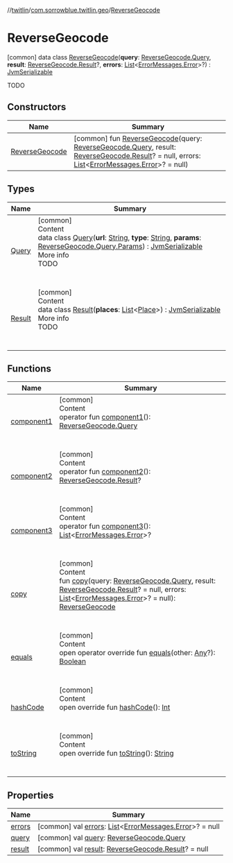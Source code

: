 //[twitlin](../../index.md)/[com.sorrowblue.twitlin.geo](../index.md)/[ReverseGeocode](index.md)



# ReverseGeocode  
 [common] data class [ReverseGeocode](index.md)(**query**: [ReverseGeocode.Query](-query/index.md), **result**: [ReverseGeocode.Result](-result/index.md)?, **errors**: [List](https://kotlinlang.org/api/latest/jvm/stdlib/kotlin.collections/-list/index.html)<[ErrorMessages.Error](../../com.sorrowblue.twitlin.client/-error-messages/-error/index.md)>?) : [JvmSerializable](../../com.sorrowblue.twitlin.annotation/-jvm-serializable/index.md)

TODO

   


## Constructors  
  
|  Name|  Summary| 
|---|---|
| <a name="com.sorrowblue.twitlin.geo/ReverseGeocode/ReverseGeocode/#com.sorrowblue.twitlin.geo.ReverseGeocode.Query#com.sorrowblue.twitlin.geo.ReverseGeocode.Result?#kotlin.collections.List[com.sorrowblue.twitlin.client.ErrorMessages.Error]?/PointingToDeclaration/"></a>[ReverseGeocode](-reverse-geocode.md)| <a name="com.sorrowblue.twitlin.geo/ReverseGeocode/ReverseGeocode/#com.sorrowblue.twitlin.geo.ReverseGeocode.Query#com.sorrowblue.twitlin.geo.ReverseGeocode.Result?#kotlin.collections.List[com.sorrowblue.twitlin.client.ErrorMessages.Error]?/PointingToDeclaration/"></a> [common] fun [ReverseGeocode](-reverse-geocode.md)(query: [ReverseGeocode.Query](-query/index.md), result: [ReverseGeocode.Result](-result/index.md)? = null, errors: [List](https://kotlinlang.org/api/latest/jvm/stdlib/kotlin.collections/-list/index.html)<[ErrorMessages.Error](../../com.sorrowblue.twitlin.client/-error-messages/-error/index.md)>? = null)   <br>


## Types  
  
|  Name|  Summary| 
|---|---|
| <a name="com.sorrowblue.twitlin.geo/ReverseGeocode.Query///PointingToDeclaration/"></a>[Query](-query/index.md)| <a name="com.sorrowblue.twitlin.geo/ReverseGeocode.Query///PointingToDeclaration/"></a>[common]  <br>Content  <br>data class [Query](-query/index.md)(**url**: [String](https://kotlinlang.org/api/latest/jvm/stdlib/kotlin/-string/index.html), **type**: [String](https://kotlinlang.org/api/latest/jvm/stdlib/kotlin/-string/index.html), **params**: [ReverseGeocode.Query.Params](-query/-params/index.md)) : [JvmSerializable](../../com.sorrowblue.twitlin.annotation/-jvm-serializable/index.md)  <br>More info  <br>TODO  <br><br><br>
| <a name="com.sorrowblue.twitlin.geo/ReverseGeocode.Result///PointingToDeclaration/"></a>[Result](-result/index.md)| <a name="com.sorrowblue.twitlin.geo/ReverseGeocode.Result///PointingToDeclaration/"></a>[common]  <br>Content  <br>data class [Result](-result/index.md)(**places**: [List](https://kotlinlang.org/api/latest/jvm/stdlib/kotlin.collections/-list/index.html)<[Place](../../com.sorrowblue.twitlin.objects/-place/index.md)>) : [JvmSerializable](../../com.sorrowblue.twitlin.annotation/-jvm-serializable/index.md)  <br>More info  <br>TODO  <br><br><br>


## Functions  
  
|  Name|  Summary| 
|---|---|
| <a name="com.sorrowblue.twitlin.geo/ReverseGeocode/component1/#/PointingToDeclaration/"></a>[component1](component1.md)| <a name="com.sorrowblue.twitlin.geo/ReverseGeocode/component1/#/PointingToDeclaration/"></a>[common]  <br>Content  <br>operator fun [component1](component1.md)(): [ReverseGeocode.Query](-query/index.md)  <br><br><br>
| <a name="com.sorrowblue.twitlin.geo/ReverseGeocode/component2/#/PointingToDeclaration/"></a>[component2](component2.md)| <a name="com.sorrowblue.twitlin.geo/ReverseGeocode/component2/#/PointingToDeclaration/"></a>[common]  <br>Content  <br>operator fun [component2](component2.md)(): [ReverseGeocode.Result](-result/index.md)?  <br><br><br>
| <a name="com.sorrowblue.twitlin.geo/ReverseGeocode/component3/#/PointingToDeclaration/"></a>[component3](component3.md)| <a name="com.sorrowblue.twitlin.geo/ReverseGeocode/component3/#/PointingToDeclaration/"></a>[common]  <br>Content  <br>operator fun [component3](component3.md)(): [List](https://kotlinlang.org/api/latest/jvm/stdlib/kotlin.collections/-list/index.html)<[ErrorMessages.Error](../../com.sorrowblue.twitlin.client/-error-messages/-error/index.md)>?  <br><br><br>
| <a name="com.sorrowblue.twitlin.geo/ReverseGeocode/copy/#com.sorrowblue.twitlin.geo.ReverseGeocode.Query#com.sorrowblue.twitlin.geo.ReverseGeocode.Result?#kotlin.collections.List[com.sorrowblue.twitlin.client.ErrorMessages.Error]?/PointingToDeclaration/"></a>[copy](copy.md)| <a name="com.sorrowblue.twitlin.geo/ReverseGeocode/copy/#com.sorrowblue.twitlin.geo.ReverseGeocode.Query#com.sorrowblue.twitlin.geo.ReverseGeocode.Result?#kotlin.collections.List[com.sorrowblue.twitlin.client.ErrorMessages.Error]?/PointingToDeclaration/"></a>[common]  <br>Content  <br>fun [copy](copy.md)(query: [ReverseGeocode.Query](-query/index.md), result: [ReverseGeocode.Result](-result/index.md)? = null, errors: [List](https://kotlinlang.org/api/latest/jvm/stdlib/kotlin.collections/-list/index.html)<[ErrorMessages.Error](../../com.sorrowblue.twitlin.client/-error-messages/-error/index.md)>? = null): [ReverseGeocode](index.md)  <br><br><br>
| <a name="kotlin/Any/equals/#kotlin.Any?/PointingToDeclaration/"></a>[equals](../../com.sorrowblue.twitlin.v2.users/-users-api/-expansion/-companion/index.md#%5Bkotlin%2FAny%2Fequals%2F%23kotlin.Any%3F%2FPointingToDeclaration%2F%5D%2FFunctions%2F1930806739)| <a name="kotlin/Any/equals/#kotlin.Any?/PointingToDeclaration/"></a>[common]  <br>Content  <br>open operator override fun [equals](../../com.sorrowblue.twitlin.v2.users/-users-api/-expansion/-companion/index.md#%5Bkotlin%2FAny%2Fequals%2F%23kotlin.Any%3F%2FPointingToDeclaration%2F%5D%2FFunctions%2F1930806739)(other: [Any](https://kotlinlang.org/api/latest/jvm/stdlib/kotlin/-any/index.html)?): [Boolean](https://kotlinlang.org/api/latest/jvm/stdlib/kotlin/-boolean/index.html)  <br><br><br>
| <a name="kotlin/Any/hashCode/#/PointingToDeclaration/"></a>[hashCode](../../com.sorrowblue.twitlin.v2.users/-users-api/-expansion/-companion/index.md#%5Bkotlin%2FAny%2FhashCode%2F%23%2FPointingToDeclaration%2F%5D%2FFunctions%2F1930806739)| <a name="kotlin/Any/hashCode/#/PointingToDeclaration/"></a>[common]  <br>Content  <br>open override fun [hashCode](../../com.sorrowblue.twitlin.v2.users/-users-api/-expansion/-companion/index.md#%5Bkotlin%2FAny%2FhashCode%2F%23%2FPointingToDeclaration%2F%5D%2FFunctions%2F1930806739)(): [Int](https://kotlinlang.org/api/latest/jvm/stdlib/kotlin/-int/index.html)  <br><br><br>
| <a name="kotlin/Any/toString/#/PointingToDeclaration/"></a>[toString](../../com.sorrowblue.twitlin.v2.users/-users-api/-expansion/-companion/index.md#%5Bkotlin%2FAny%2FtoString%2F%23%2FPointingToDeclaration%2F%5D%2FFunctions%2F1930806739)| <a name="kotlin/Any/toString/#/PointingToDeclaration/"></a>[common]  <br>Content  <br>open override fun [toString](../../com.sorrowblue.twitlin.v2.users/-users-api/-expansion/-companion/index.md#%5Bkotlin%2FAny%2FtoString%2F%23%2FPointingToDeclaration%2F%5D%2FFunctions%2F1930806739)(): [String](https://kotlinlang.org/api/latest/jvm/stdlib/kotlin/-string/index.html)  <br><br><br>


## Properties  
  
|  Name|  Summary| 
|---|---|
| <a name="com.sorrowblue.twitlin.geo/ReverseGeocode/errors/#/PointingToDeclaration/"></a>[errors](errors.md)| <a name="com.sorrowblue.twitlin.geo/ReverseGeocode/errors/#/PointingToDeclaration/"></a> [common] val [errors](errors.md): [List](https://kotlinlang.org/api/latest/jvm/stdlib/kotlin.collections/-list/index.html)<[ErrorMessages.Error](../../com.sorrowblue.twitlin.client/-error-messages/-error/index.md)>? = null   <br>
| <a name="com.sorrowblue.twitlin.geo/ReverseGeocode/query/#/PointingToDeclaration/"></a>[query](query.md)| <a name="com.sorrowblue.twitlin.geo/ReverseGeocode/query/#/PointingToDeclaration/"></a> [common] val [query](query.md): [ReverseGeocode.Query](-query/index.md)   <br>
| <a name="com.sorrowblue.twitlin.geo/ReverseGeocode/result/#/PointingToDeclaration/"></a>[result](result.md)| <a name="com.sorrowblue.twitlin.geo/ReverseGeocode/result/#/PointingToDeclaration/"></a> [common] val [result](result.md): [ReverseGeocode.Result](-result/index.md)? = null   <br>

